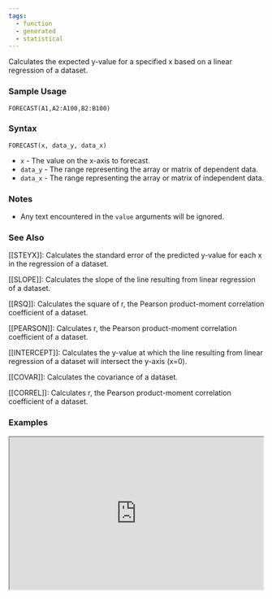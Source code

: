 ```yaml
---
tags:
  - function
  - generated
  - statistical
---
```


Calculates the expected y-value for a specified x based on a linear regression of a dataset.

### Sample Usage

`FORECAST(A1,A2:A100,B2:B100)`

### Syntax

`FORECAST(x, data_y, data_x)`

* `x` - The value on the x-axis to forecast.
* `data_y` - The range representing the array or matrix of dependent data.
* `data_x` - The range representing the array or matrix of independent data.

### Notes

* Any text encountered in the `value` arguments will be ignored.

### See Also

[[STEYX]]: Calculates the standard error of the predicted y-value for each x in the regression of a dataset.

[[SLOPE]]: Calculates the slope of the line resulting from linear regression of a dataset.

[[RSQ]]: Calculates the square of r, the Pearson product-moment correlation coefficient of a dataset.

[[PEARSON]]: Calculates r, the Pearson product-moment correlation coefficient of a dataset.

[[INTERCEPT]]: Calculates the y-value at which the line resulting from linear regression of a dataset will intersect the y-axis (x=0).

[[COVAR]]: Calculates the covariance of a dataset.

[[CORREL]]: Calculates r, the Pearson product-moment correlation coefficient of a dataset.

### Examples

<iframe height="300" src="https://docs.google.com/spreadsheet/pub?key=0As3tAuweYU9QdF8wb1BTOXhjZHpNTHVOV2ZYbFBBZXc&amp;output=html" width="500"></iframe>